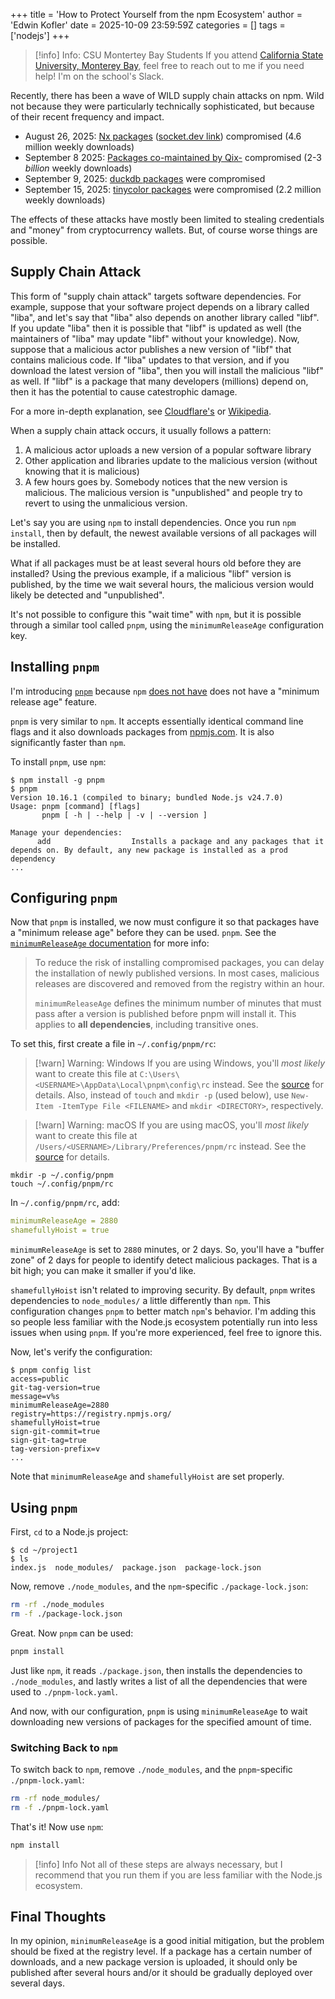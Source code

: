 +++
title = 'How to Protect Yourself from the npm Ecosystem'
author = 'Edwin Kofler'
date = 2025-10-09 23:59:59Z
categories = []
tags = ['nodejs']
+++

> [!info] Info: CSU Montertey Bay Students
> If you attend [California State University, Monterey Bay](https://csumb.edu), feel free to reach out to me if you need help! I'm on the school's Slack.

Recently, there has been a wave of WILD supply chain attacks on npm. Wild not because they were particularly technically sophisticated, but because of their recent frequency and impact.

- August 26, 2025: [Nx packages](https://nx.dev/blog/s1ngularity-postmortem) ([socket.dev link](https://socket.dev/blog/nx-packages-compromised)) compromised (4.6 million weekly downloads)
- September 8 2025: [Packages co-maintained by Qix-](https://socket.dev/blog/npm-author-qix-compromised-in-major-supply-chain-attack) compromised (2-3 _billion_ weekly downloads)
- September 9, 2025: [duckdb packages](https://socket.dev/blog/duckdb-npm-account-compromised-in-continuing-supply-chain-attack) were compromised
- September 15, 2025: [tinycolor packages](https://socket.dev/blog/tinycolor-supply-chain-attack-affects-40-packages) were compromised (2.2 million weekly downloads)

The effects of these attacks have mostly been limited to stealing credentials and "money" from cryptocurrency wallets. But, of course worse things are possible.

## Supply Chain Attack

This form of "supply chain attack" targets software dependencies. For example, suppose that your software project depends on a library called "liba", and let's say that "liba" also depends on another library called "libf". If you update "liba" then it is possible that "libf" is updated as well (the maintainers of "liba" may update "libf" without your knowledge). Now, suppose that a malicious actor publishes a new version of "libf" that contains malicious code. If "liba" updates to that version, and if you download the latest version of "liba", then you will install the malicious "libf" as well. If "libf" is a package that many developers (millions) depend on, then it has the potential to cause catestrophic damage.

For a more in-depth explanation, see [Cloudflare's](https://www.cloudflare.com/learning/security/what-is-a-supply-chain-attack/) or [Wikipedia](https://en.wikipedia.org/wiki/Supply_chain_attack).

When a supply chain attack occurs, it usually follows a pattern:

1. A malicious actor uploads a new version of a popular software library
3. Other application and libraries update to the malicious version (without knowing that it is malicious)
4. A few hours goes by. Somebody notices that the new version is malicious. The malicious version is "unpublished" and people try to revert to using the unmalicious version.

Let's say you are using `npm` to install dependencies. Once you run `npm install`, then by default, the newest available versions of all packages will be installed.

What if all packages must be at least several hours old before they are installed? Using the previous example, if a malicious "libf" version is published, by the time we wait several hours, the malicious version would likely be detected and "unpublished".

It's not possible to configure this "wait time" with `npm`, but it is possible through a similar tool called `pnpm`, using the `minimumReleaseAge` configuration key.

## Installing `pnpm`

I'm introducing [`pnpm`](https://pnpm.io) because `npm` [does not have](https://github.com/npm/cli/issues/8570) does not have a "minimum release age" feature.

`pnpm` is very similar to `npm`. It accepts essentially identical command line flags and it also downloads packages from [npmjs.com](https://www.npmjs.com). It is also significantly faster than `npm`.

To install `pnpm`, use `npm`:

```console
$ npm install -g pnpm
$ pnpm
Version 10.16.1 (compiled to binary; bundled Node.js v24.7.0)
Usage: pnpm [command] [flags]
       pnpm [ -h | --help | -v | --version ]

Manage your dependencies:
      add                  Installs a package and any packages that it depends on. By default, any new package is installed as a prod dependency
...
```

## Configuring `pnpm`

Now that `pnpm` is installed, we now must configure it so that packages have a "minimum release age" before they can be used. `pnpm`. See the [`minimumReleaseAge` documentation](https://pnpm.io/settings#minimumreleaseage) for more info:

> To reduce the risk of installing compromised packages, you can delay the installation of newly published versions. In most cases, malicious releases are discovered and removed from the registry within an hour.
>
> `minimumReleaseAge` defines the minimum number of minutes that must pass after a version is published before pnpm will install it. This applies to **all dependencies**, including transitive ones.

To set this, first create a file in `~/.config/pnpm/rc`:

> [!warn] Warning: Windows
> If you are using Windows, you'll _most likely_ want to create this file at `C:\Users\<USERNAME>\AppData\Local\pnpm\config\rc` instead. See the [source](https://github.com/pnpm/pnpm/blob/986516756c3a926b962c4db3fafa94cdb499f0eb/config/config/src/dirs.ts#L67) for details. Also, instead of `touch` and `mkdir -p` (used below), use `New-Item -ItemType File <FILENAME>` and `mkdir <DIRECTORY>`, respectively.

> [!warn] Warning: macOS
> If you are using macOS, you'll _most likely_ want to create this file at `/Users/<USERNAME>/Library/Preferences/pnpm/rc` instead. See the [source](https://github.com/pnpm/pnpm/blob/986516756c3a926b962c4db3fafa94cdb499f0eb/config/config/src/dirs.ts#L67) for details.

```console
mkdir -p ~/.config/pnpm
touch ~/.config/pnpm/rc
```

In `~/.config/pnpm/rc`, add:

```yaml
minimumReleaseAge = 2880
shamefullyHoist = true
```

`minimumReleaseAge` is set to `2880` minutes, or 2 days. So, you'll have a "buffer zone" of 2 days for people to identify detect malicious packages. That is a bit high; you can make it smaller if you'd like.

`shamefullyHoist` isn't related to improving security. By default, `pnpm` writes dependencies to `node_modules/` a little differently than `npm`. This configuration changes `pnpm` to better match `npm`'s behavior. I'm adding this so people less familiar with the Node.js ecosystem potentially run into less issues when using `pnpm`. If you're more experienced, feel free to ignore this.

Now, let's verify the configuration:

```console
$ pnpm config list
access=public
git-tag-version=true
message=v%s
minimumReleaseAge=2880
registry=https://registry.npmjs.org/
shamefullyHoist=true
sign-git-commit=true
sign-git-tag=true
tag-version-prefix=v
...
```

Note that `minimumReleaseAge` and `shamefullyHoist` are set properly.

## Using `pnpm`

First, `cd` to a Node.js project:

```console
$ cd ~/project1
$ ls
index.js  node_modules/  package.json  package-lock.json
```

Now, remove `./node_modules`, and the `npm`-specific `./package-lock.json`:

```bash
rm -rf ./node_modules
rm -f ./package-lock.json
```

Great. Now `pnpm` can be used:

```bash
pnpm install
```

Just like `npm`, it reads `./package.json`, then installs the dependencies to `./node_modules`, and lastly writes a list of all the dependencies that were used to `./pnpm-lock.yaml`.

And now, with our configuration, `pnpm` is using `minimumReleaseAge` to wait downloading new versions of packages for the specified amount of time.

### Switching Back to `npm`

To switch back to `npm`, remove `./node_modules`, and the `pnpm`-specific `./pnpm-lock.yaml`:

```bash
rm -rf node_modules/
rm -f ./pnpm-lock.yaml
```

That's it! Now use `npm`:

```bash
npm install
```

> [!info] Info
> Not all of these steps are always necessary, but I recommend that you run them if you are less familiar with the Node.js ecosystem.

## Final Thoughts

In my opinion, `minimumReleaseAge` is a good initial mitigation, but the problem should be fixed at the registry level. If a package has a certain number of downloads, and a new package version is uploaded, it should only be published after several hours and/or it should be gradually deployed over several days.
